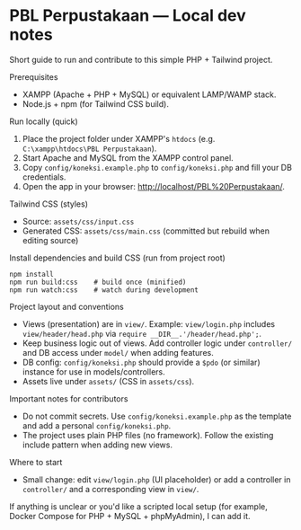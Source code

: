# PBL Perpustakaan — Local dev notes

Short guide to run and contribute to this simple PHP + Tailwind project.

Prerequisites

- XAMPP (Apache + PHP + MySQL) or equivalent LAMP/WAMP stack.
- Node.js + npm (for Tailwind CSS build).

Run locally (quick)

1. Place the project folder under XAMPP's `htdocs` (e.g. `C:\xampp\htdocs\PBL Perpustakaan`).
2. Start Apache and MySQL from the XAMPP control panel.
3. Copy `config/koneksi.example.php` to `config/koneksi.php` and fill your DB credentials.
4. Open the app in your browser: [http://localhost/PBL%20Perpustakaan/](http://localhost/PBL%20Perpustakaan/).

Tailwind CSS (styles)

- Source: `assets/css/input.css`
- Generated CSS: `assets/css/main.css` (committed but rebuild when editing source)

Install dependencies and build CSS (run from project root)

```pwsh
npm install
npm run build:css    # build once (minified)
npm run watch:css    # watch during development
```

Project layout and conventions

- Views (presentation) are in `view/`. Example: `view/login.php` includes `view/header/head.php` via `require __DIR__.'/header/head.php';`.
- Keep business logic out of views. Add controller logic under `controller/` and DB access under `model/` when adding features.
- DB config: `config/koneksi.php` should provide a `$pdo` (or similar) instance for use in models/controllers.
- Assets live under `assets/` (CSS in `assets/css`).

Important notes for contributors

- Do not commit secrets. Use `config/koneksi.example.php` as the template and add a personal `config/koneksi.php`.
- The project uses plain PHP files (no framework). Follow the existing include pattern when adding new views.

Where to start

- Small change: edit `view/login.php` (UI placeholder) or add a controller in `controller/` and a corresponding view in `view/`.

If anything is unclear or you'd like a scripted local setup (for example, Docker Compose for PHP + MySQL + phpMyAdmin), I can add it.
